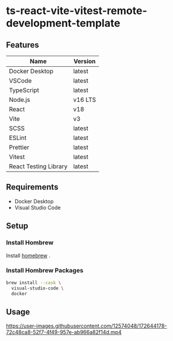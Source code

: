 # ts-react-vite-vitest-remote-development-template

## Features

| Name                  | Version |
| --------------------- | ------- |
| Docker Desktop        | latest  |
| VSCode                | latest  |
| TypeScript            | latest  |
| Node.js               | v16 LTS |
| React                 | v18     |
| Vite                  | v3      |
| SCSS                  | latest  |
| ESLint                | latest  |
| Prettier              | latest  |
| Vitest                | latest  |
| React Testing Library | latest  |

## Requirements

- Docker Desktop
- Visual Studio Code

## Setup

### Install Hombrew

Install [homebrew](https://brew.sh/) .

### Install Hombrew Packages

```sh
brew install --cask \
  visual-studio-code \
  docker
```

## Usage

https://user-images.githubusercontent.com/12574048/172644178-72c48ca8-52f7-4f49-957e-ab966a82f14d.mp4
